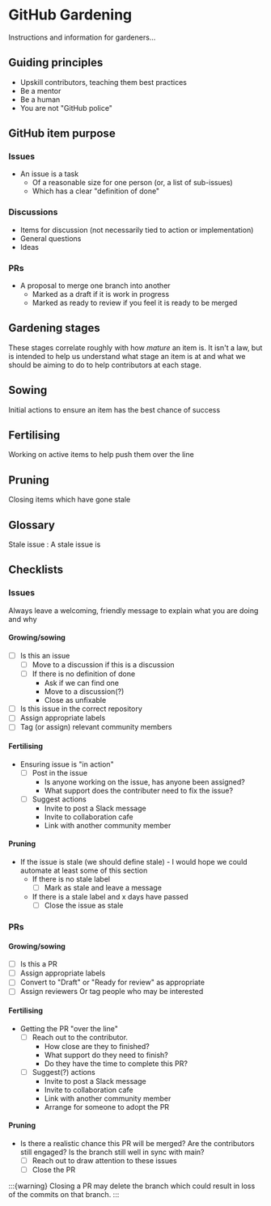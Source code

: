 # GitHub Gardening

Instructions and information for gardeners…

## Guiding principles

- Upskill contributors, teaching them best practices
- Be a mentor
- Be a human
- You are not "GitHub police"

## GitHub item purpose

### Issues

- An issue is a task
    - Of a reasonable size for one person (or, a list of sub-issues)
    - Which has a clear "definition of done"

### Discussions

- Items for discussion (not necessarily tied to action or implementation)
- General questions
- Ideas

### PRs

- A proposal to merge one branch into another
    - Marked as a draft if it is work in progress
    - Marked as ready to review if you feel it is ready to be merged

## Gardening stages

These stages correlate roughly with how _mature_ an item is.
It isn't a law, but is intended to help us understand what stage an item is at and what we should be aiming to do to help contributors at each stage.

## Sowing

Initial actions to ensure an item has the best chance of success

## Fertilising

Working on active items to help push them over the line

## Pruning

Closing items which have gone stale

## Glossary

Stale issue
: A stale issue is


## Checklists

### Issues

Always leave a welcoming, friendly message to explain what you are doing and why

#### Growing/sowing

- [ ] Is this an issue
    - [ ] Move to a discussion if this is a discussion
    - [ ] If there is no definition of done
        - Ask if we can find one
        - Move to a discussion(?)
        - Close as unfixable
- [ ] Is this issue in the correct repository
- [ ] Assign appropriate labels
- [ ] Tag (or assign) relevant community members

#### Fertilising

- Ensuring issue is "in action"
    - [ ] Post in the issue
        - Is anyone working on the issue, has anyone been assigned? 
        - What support does the contributer need to fix the issue?
    - [ ] Suggest actions
        - Invite to post a Slack message
        - Invite to collaboration cafe
        - Link with another community member

#### Pruning

- If the issue is stale (we should define stale) - I would hope we could automate at least some of this section
    - If there is no stale label
        - [ ] Mark as stale and leave a message
    - If there is a stale label and x days have passed
        - [ ] Close the issue as stale

### PRs

#### Growing/sowing

- [ ] Is this a PR
- [ ] Assign appropriate labels
- [ ] Convert to "Draft" or "Ready for review" as appropriate
- [ ] Assign reviewers
    Or tag people who may be interested

#### Fertilising

- Getting the PR "over the line"
    - [ ] Reach out to the contributor.
        - How close are they to finished?
        - What support do they need to finish?
        - Do they have the time to complete this PR?
    - [ ] Suggest(?) actions
        - Invite to post a Slack message
        - Invite to collaboration cafe
        - Link with another community member
        - Arrange for someone to adopt the PR

#### Pruning

- Is there a realistic chance this PR will be merged?
  Are the contributors still engaged?
  Is the branch still well in sync with main?
  - [ ] Reach out to draw attention to these issues
  - [ ] Close the PR

:::{warning}
Closing a PR may delete the branch which could result in loss of the commits on that branch.
:::
